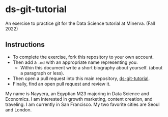 # ds-git-tutorial

An exercise to practice git for the Data Science tutorial at Minerva. (Fall 2022)

## Instructions

* To complete the exercise, fork this repository to your own account.
* Then add a `.md` with an appropriate name representing you.
  * Within this document write a short biography about yourself. (about a paragraph or less).
* Then open a pull request into this main repository, [ds-git-tutorial](https://github.com/inventrohyder/ds-git-tutorial).
* Finally, find an open pull request and review it.


My name is Nayyera, an Egyptian M23 majoring in Data Science and Economics. I am interested in growth marketing, content creation, and traveling. I am currently in San Francisco. My two favorite cities are Seoul and London.

